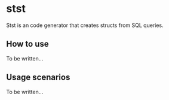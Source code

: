 # stst

Stst is an code generator that creates structs from SQL queries.

## How to use

To be written...

## Usage scenarios

To be written...
